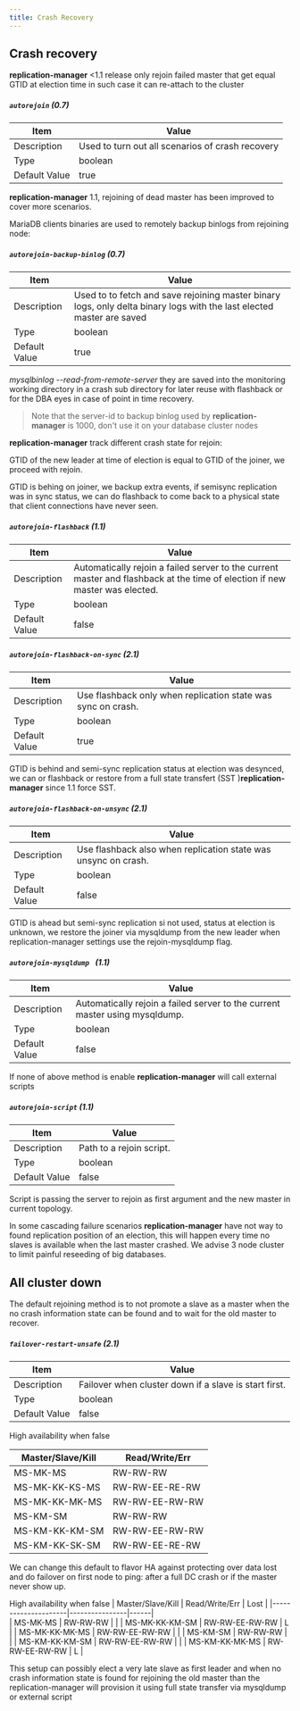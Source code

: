 ```yaml
---
title: Crash Recovery
---
```


## Crash recovery

**replication-manager** <1.1 release only rejoin failed master that get equal GTID at election time in such case it can re-attach to the cluster

##### `autorejoin` (0.7)

| Item          | Value |
| ----          | ----- |
| Description   |  Used to turn out all scenarios of crash recovery |
| Type          | boolean |
| Default Value | true |

**replication-manager** 1.1, rejoining of dead master has been improved to cover more scenarios.

MariaDB clients binaries are used to remotely backup binlogs from rejoining node:

##### `autorejoin-backup-binlog` (0.7)

| Item          | Value |
| ----          | ----- |
| Description   |  Used to to fetch and save rejoining master binary logs, only delta binary logs with the last elected master are saved |
| Type          | boolean |
| Default Value | true |

*mysqlbinlog --read-from-remote-server*
they are saved into the monitoring working directory in a crash sub directory for later reuse with flashback or for the DBA eyes in case of point in time recovery.

>Note that the server-id to backup binlog used by **replication-manager** is 1000, don't use it on your database cluster nodes

**replication-manager** track different crash state for rejoin:

GTID of the new leader at time of election is equal to GTID of the joiner, we proceed with rejoin.

GTID is behing on joiner, we backup extra events, if semisync replication was in sync status, we can do flashback to come back to a physical state that client connections have never seen.  

##### `autorejoin-flashback` (1.1)
| Item          | Value |
| ----          | ----- |
| Description   |  Automatically rejoin a failed server to the current master and flashback at the time of election if new master was elected. |
| Type          | boolean |
| Default Value | false |

##### `autorejoin-flashback-on-sync` (2.1)
| Item          | Value |
| ----          | ----- |
| Description   | Use flashback only when replication state was sync on crash. |
| Type          | boolean |
| Default Value | true |

GTID is behind and semi-sync replication status at election was desynced, we can or flashback or restore from a full state transfert (SST )**replication-manager** since 1.1 force SST.

##### `autorejoin-flashback-on-unsync` (2.1)
| Item          | Value |
| ----          | ----- |
| Description   | Use flashback also when replication state was unsync on crash. |
| Type          | boolean |
| Default Value | false |


GTID is ahead but semi-sync replication si not used, status at election is unknown, we restore the joiner via mysqldump from the new leader when replication-manager settings use the rejoin-mysqldump flag.

##### `autorejoin-mysqldump ` (1.1)
| Item          | Value |
| ----          | ----- |
| Description   | Automatically rejoin a failed server to the current master using mysqldump. |
| Type          | boolean |
| Default Value | false |


If none of above method is enable **replication-manager** will call external scripts

##### `autorejoin-script` (1.1)
| Item          | Value |
| ----          | ----- |
| Description   | Path to a rejoin script. |
| Type          | boolean |
| Default Value | false |

Script is passing the server to rejoin as first argument and the new master in current topology.

In some cascading failure scenarios **replication-manager** have not way to found replication position of an election, this will happen every time no slaves is available when the last master crashed. We advise 3 node cluster to limit painful reseeding of big databases.

## All cluster down

The default rejoining method is to not promote a slave as a master when the no crash information state can be found and to wait for the old master to recover.

##### `failover-restart-unsafe` (2.1)
| Item          | Value |
| ----          | ----- |
| Description   | Failover when cluster down if a slave is start first. |
| Type          | boolean |
| Default Value | false |

High availability when false

|  Master/Slave/Kill  | Read/Write/Err |
|---------------------|----------------|
| MS-MK-MS            | RW-RW-RW       |
| MS-MK-KK-KS-MS      | RW-RW-EE-RE-RW |
| MS-MK-KK-MK-MS      | RW-RW-EE-RW-RW |
| MS-KM-SM            | RW-RW-RW       |
| MS-KM-KK-KM-SM      | RW-RW-EE-RW-RW |
| MS-KM-KK-SK-SM      | RW-RW-EE-RE-RW |

We can change this default to flavor HA against protecting over data lost and do failover on first node to ping: after a full DC crash or if the master never show up.  

High availability when false
|  Master/Slave/Kill  | Read/Write/Err | Lost |
|---------------------|----------------|------|     
| MS-MK-MS            | RW-RW-RW       |      |
| MS-MK-KK-KM-SM      | RW-RW-EE-RW-RW | L    |
| MS-MK-KK-MK-MS      | RW-RW-EE-RW-RW |      |
| MS-KM-SM            | RW-RW-RW       |      |
| MS-KM-KK-KM-SM      | RW-RW-EE-RW-RW |      |
| MS-KM-KK-MK-MS      | RW-RW-EE-RW-RW | L    |


This setup can possibly elect a very late slave as first leader and when no crash information state is found for rejoining the old master than the replication-manager will provision it using full state transfer via mysqldump or external script
